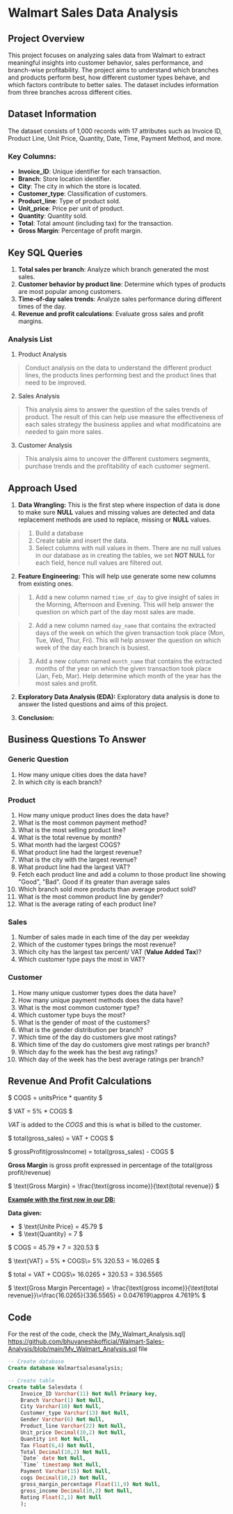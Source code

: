 # Walmart Sales Data Analysis

## Project Overview
This project focuses on analyzing sales data from Walmart to extract meaningful insights into customer behavior, sales performance, and branch-wise profitability. The project aims to understand which branches and products perform best, how different customer types behave, and which factors contribute to better sales. The dataset includes information from three branches across different cities.

## Dataset Information
The dataset consists of 1,000 records with 17 attributes such as Invoice ID, Product Line, Unit Price, Quantity, Date, Time, Payment Method, and more. 

### Key Columns:
- **Invoice_ID**: Unique identifier for each transaction.
- **Branch**: Store location identifier.
- **City**: The city in which the store is located.
- **Customer_type**: Classification of customers.
- **Product_line**: Type of product sold.
- **Unit_price**: Price per unit of product.
- **Quantity**: Quantity sold.
- **Total**: Total amount (including tax) for the transaction.
- **Gross Margin**: Percentage of profit margin.

## Key SQL Queries
1. **Total sales per branch**: Analyze which branch generated the most sales.
2. **Customer behavior by product line**: Determine which types of products are most popular among customers.
3. **Time-of-day sales trends**: Analyze sales performance during different times of the day.
4. **Revenue and profit calculations**: Evaluate gross sales and profit margins.

### Analysis List

1. Product Analysis

> Conduct analysis on the data to understand the different product lines, the products lines performing best and the product lines that need to be improved.

2. Sales Analysis

> This analysis aims to answer the question of the sales trends of product. The result of this can help use measure the effectiveness of each sales strategy the business applies and what modificatoins are needed to gain more sales.

3. Customer Analysis

> This analysis aims to uncover the different customers segments, purchase trends and the profitability of each customer segment.

## Approach Used

1. **Data Wrangling:** This is the first step where inspection of data is done to make sure **NULL** values and missing values are detected and data replacement methods are used to replace, missing or **NULL** values.

> 1. Build a database
> 2. Create table and insert the data.
> 3. Select columns with null values in them. There are no null values in our database as in creating the tables, we set **NOT NULL** for each field, hence null values are filtered out.

2. **Feature Engineering:** This will help use generate some new columns from existing ones.

> 1. Add a new column named `time_of_day` to give insight of sales in the Morning, Afternoon and Evening. This will help answer the question on which part of the day most sales are made.

> 2. Add a new column named `day_name` that contains the extracted days of the week on which the given transaction took place (Mon, Tue, Wed, Thur, Fri). This will help answer the question on which week of the day each branch is busiest.

> 3. Add a new column named `month_name` that contains the extracted months of the year on which the given transaction took place (Jan, Feb, Mar). Help determine which month of the year has the most sales and profit.

2. **Exploratory Data Analysis (EDA):** Exploratory data analysis is done to answer the listed questions and aims of this project.

3. **Conclusion:**

## Business Questions To Answer

### Generic Question

1. How many unique cities does the data have?
2. In which city is each branch?

### Product

1. How many unique product lines does the data have?
2. What is the most common payment method?
3. What is the most selling product line?
4. What is the total revenue by month?
5. What month had the largest COGS?
6. What product line had the largest revenue?
5. What is the city with the largest revenue?
6. What product line had the largest VAT?
7. Fetch each product line and add a column to those product line showing "Good", "Bad". Good if its greater than average sales
8. Which branch sold more products than average product sold?
9. What is the most common product line by gender?
12. What is the average rating of each product line?

### Sales

1. Number of sales made in each time of the day per weekday
2. Which of the customer types brings the most revenue?
3. Which city has the largest tax percent/ VAT (**Value Added Tax**)?
4. Which customer type pays the most in VAT?

### Customer

1. How many unique customer types does the data have?
2. How many unique payment methods does the data have?
3. What is the most common customer type?
4. Which customer type buys the most?
5. What is the gender of most of the customers?
6. What is the gender distribution per branch?
7. Which time of the day do customers give most ratings?
8. Which time of the day do customers give most ratings per branch?
9. Which day fo the week has the best avg ratings?
10. Which day of the week has the best average ratings per branch?


## Revenue And Profit Calculations

$ COGS = unitsPrice * quantity $

$ VAT = 5\% * COGS $

$VAT$ is added to the $COGS$ and this is what is billed to the customer.

$ total(gross_sales) = VAT + COGS $

$ grossProfit(grossIncome) = total(gross_sales) - COGS $

**Gross Margin** is gross profit expressed in percentage of the total(gross profit/revenue)

$ \text{Gross Margin} = \frac{\text{gross income}}{\text{total revenue}} $

<u>**Example with the first row in our DB:**</u>

**Data given:**

- $ \text{Unite Price} = 45.79 $
- $ \text{Quantity} = 7 $

$ COGS = 45.79 * 7 = 320.53 $

$ \text{VAT} = 5\% * COGS\\= 5\%  320.53 = 16.0265 $

$ total = VAT + COGS\\= 16.0265 + 320.53 = $336.5565$

$ \text{Gross Margin Percentage} = \frac{\text{gross income}}{\text{total revenue}}\\=\frac{16.0265}{336.5565} = 0.047619\\\approx 4.7619\% $

## Code

For the rest of the code, check the [My_Walmart_Analysis.sql] https://github.com/bhuvaneshkofficial/Walmart-Sales-Analysis/blob/main/My_Walmart_Analysis.sql file

```sql
-- Create database
Create database Walmartsalesanalysis;

-- Create table
Create table Salesdata (
	Invoice_ID Varchar(11) Not Null Primary key,
	Branch Varchar(1) Not Null,
	City Varchar(10) Not Null,
	Customer_type Varchar(13) Not Null,
	Gender Varchar(6) Not Null,
	Product_line Varchar(22) Not Null,
	Unit_price Decimal(10,2) Not Null,
	Quantity int Not Null,
	Tax Float(6,4) Not Null,
	Total Decimal(10,2) Not Null,
	`Date` date Not Null,
	`Time` timestamp Not Null,
	Payment Varchar(15) Not Null,
	cogs Decimal(10,2) Not Null,
	gross_margin_percentage Float(11,9) Not Null,
	gross_income Decimal(10,2) Not Null,
	Rating Float(2,1) Not Null
    );
```
